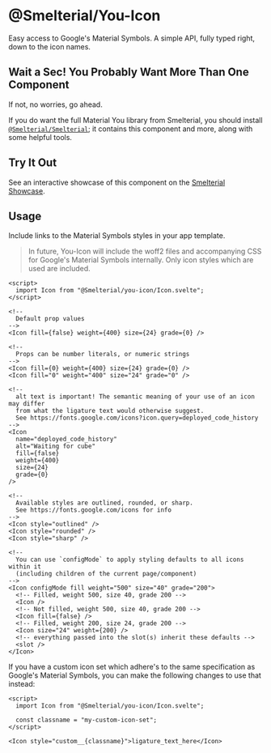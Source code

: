 [`@Smelterial/Smelterial`]: https://npmjs.com/package/@smelterial/smelterial
[Smelterial Showcase]: https://smelterial.dev/showcase/you-icon

# @Smelterial/You-Icon

Easy access to Google's Material Symbols. A simple API, fully typed right,
down to the icon names.

## Wait a Sec! You Probably Want More Than One Component

If not, no worries, go ahead.

If you do want the full Material You library from Smelterial, you should install
[`@Smelterial/Smelterial`]; it contains this component and more, along with some helpful tools.

## Try It Out

See an interactive showcase of this component on the [Smelterial Showcase].

## Usage

Include links to the Material Symbols styles in your app template.

> In future, You-Icon will include the woff2 files and accompanying CSS for Google's Material
> Symbols internally. Only icon styles which are used are included.

```svelte
<script>
  import Icon from "@Smelterial/you-icon/Icon.svelte";
</script>

<!--
  Default prop values
-->
<Icon fill={false} weight={400} size={24} grade={0} />

<!--
  Props can be number literals, or numeric strings
-->
<Icon fill={0} weight={400} size={24} grade={0} />
<Icon fill="0" weight="400" size="24" grade="0" />

<!--
  alt text is important! The semantic meaning of your use of an icon may differ
  from what the ligature text would otherwise suggest.
  See https://fonts.google.com/icons?icon.query=deployed_code_history
-->
<Icon
  name="deployed_code_history"
  alt="Waiting for cube"
  fill={false}
  weight={400}
  size={24}
  grade={0}
/>

<!--
  Available styles are outlined, rounded, or sharp.
  See https://fonts.google.com/icons for info
-->
<Icon style="outlined" />
<Icon style="rounded" />
<Icon style="sharp" />

<!--
  You can use `configMode` to apply styling defaults to all icons within it
  (including children of the current page/component)
-->
<Icon configMode fill weight="500" size="40" grade="200">
  <!-- Filled, weight 500, size 40, grade 200 -->
  <Icon />
  <!-- Not filled, weight 500, size 40, grade 200 -->
  <Icon fill={false} />
  <!-- Filled, weight 200, size 24, grade 200 -->
  <Icon size="24" weight={200} />
  <!-- everything passed into the slot(s) inherit these defaults -->
  <slot />
</Icon>
```

If you have a custom icon set which adhere's to the same specification as Google's Material Symbols,
you can make the following changes to use that instead:

```svelte
<script>
  import Icon from "@Smelterial/you-icon/Icon.svelte";

  const classname = "my-custom-icon-set";
</script>

<Icon style="custom__{classname}">ligature_text_here</Icon>
```
